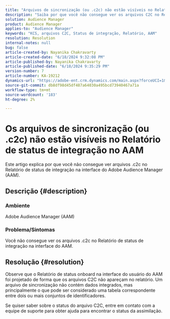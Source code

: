 ```yaml
---
title: "Arquivos de sincronização (ou .c2c) não estão visíveis no Relatório de status de integração no AAM"
description: "Saiba por que você não consegue ver os arquivos C2C no Relatório de status de integração na interface do Adobe Audience Manager (AAM)."
solution: Audience Manager
product: Audience Manager
applies-to: "Audience Manager"
keywords: "KCS, arquivos C2C, Status de integração, Relatório, AAM"
resolution: Resolution
internal-notes: null
bug: false
article-created-by: Nayanika Chakravarty
article-created-date: "6/18/2024 9:32:08 PM"
article-published-by: Nayanika Chakravarty
article-published-date: "6/18/2024 9:35:29 PM"
version-number: 7
article-number: KA-19212
dynamics-url: "https://adobe-ent.crm.dynamics.com/main.aspx?forceUCI=1&pagetype=entityrecord&etn=knowledgearticle&id=42c5b831-ba2d-ef11-840a-000d3a5b439f"
source-git-commit: db8df98d45df487a64030a495bcd73940467a71a
workflow-type: tm+mt
source-wordcount: '183'
ht-degree: 2%

---
```


# Os arquivos de sincronização (ou .c2c) não estão visíveis no Relatório de status de integração no AAM


Este artigo explica por que você não consegue ver arquivos .c2c no Relatório de status de integração na interface do Adobe Audience Manager (AAM).

## Descrição {#description}


### <b>Ambiente</b>

Adobe Audience Manager (AAM)

### <b>Problema/Sintomas</b>

Você não consegue ver os arquivos .c2c no Relatório de status de integração na interface do AAM.


## Resolução {#resolution}


Observe que o Relatório de status onboard na interface do usuário do AAM foi projetado de forma que os arquivos C2C não apareçam no relatório. Um arquivo de sincronização não contém dados integrados, mas principalmente o que pode ser considerado uma tabela correspondente entre dois ou mais conjuntos de identificadores.

Se quiser saber sobre o status do arquivo C2C, entre em contato com a equipe de suporte para obter ajuda para encontrar o status da assimilação.
